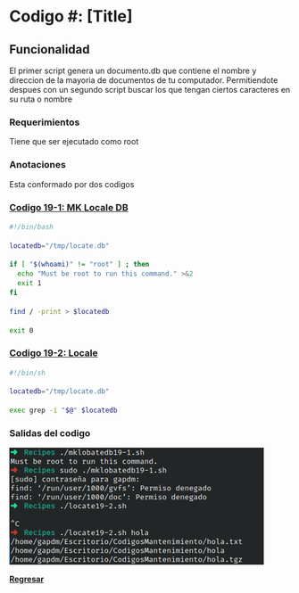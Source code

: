# Codigo #: [Title]

## Funcionalidad
El primer script genera un documento.db que contiene el nombre y direccion de la mayoria de documentos de tu computador.
Permitiendote despues con un segundo script buscar los que tengan ciertos caracteres en su ruta o nombre

### **Requerimientos**
Tiene que ser ejecutado como root

### **Anotaciones**
Esta conformado por dos codigos

### **[Codigo 19-1: MK Locale DB](mklobatedb19-1.sh)**

```bash
#!/bin/bash
  
locatedb="/tmp/locate.db"

if [ "$(whoami)" != "root" ] ; then
  echo "Must be root to run this command." >&2
  exit 1
fi

find / -print > $locatedb

exit 0
```

### **[Codigo 19-2: Locale](locate19-2.sh)**

```bash
#!/bin/sh

locatedb="/tmp/locate.db"

exec grep -i "$@" $locatedb
```

### **Salidas del codigo**

![Salida.png](Salida.png)

**[Regresar](../README.md)**